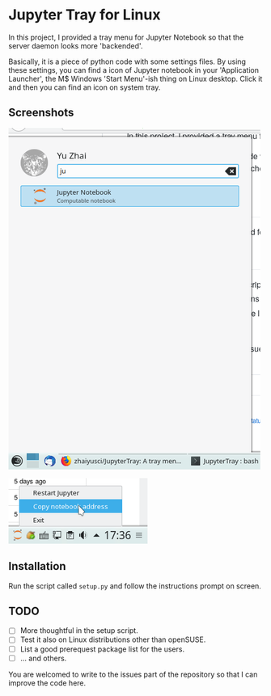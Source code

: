 # Jupyter Tray for Linux

In this project, I provided a tray menu for Jupyter Notebook so that the server daemon looks more 'backended'.

Basically, it is a piece of python code with some settings files.  By using these settings, you can find a icon of Jupyter notebook in your 'Application Launcher', the M$ Windows 'Start Menu'-ish thing on Linux desktop.  Click it and then you can find an icon on system tray.

## Screenshots

![Application Launcher](Screenshot_1.png)

![System tray menu](Screenshot_2.png)

## Installation

Run the script called `setup.py` and follow the instructions prompt on screen.

## TODO

- [ ] More thoughtful in the setup script.
- [ ] Test it also on Linux distributions other than openSUSE.
- [ ] List a good prerequest package list for the users.
- [ ] ... and others.

You are welcomed to write to the issues part of the repository so that I can improve the code here.



